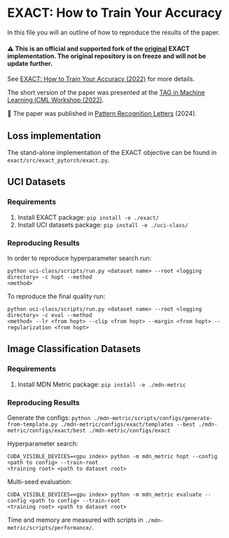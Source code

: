# EXACT: How to Train Your Accuracy
In this file you will an outline of how to reproduce the results of the paper.

#### ⚠️ This is an official and supported fork of the [original](https://github.com/tinkoff-ai/exact) EXACT implementation. The original repository is on freeze and will not be update further.

See [EXACT: How to Train Your Accuracy (2022)](https://arxiv.org/pdf/2205.09615.pdf) for more details.

The short version of the paper was presented at the [TAG in Machine Learning
ICML Workshop (2022)](https://icml.cc/virtual/2022/workshop/13447).

🚀 The paper was published in [Pattern Recognition Letters](https://authors.elsevier.com/sd/article/S0167-8655(24)00203-4) (2024).

## Loss implementation
The stand-alone implementation of the EXACT objective can be found in `exact/src/exact_pytorch/exact.py`.

## UCI Datasets

### Requirements
1. Install EXACT package: `pip install -e ./exact/`
2. Install UCI datasets package: `pip install -e ./uci-class/`

### Reproducing Results
In order to reproduce hyperparameter search run:
```
python uci-class/scripts/run.py <dataset name> --root <logging directory> -c hopt --method
<method>
```
To reproduce the final quality run:
```
python uci-class/scripts/run.py <dataset name> --root <logging directory> -c eval --method
<method> --lr <from hopt> --clip <from hopt> --margin <from hopt> --regularization <from hopt>
```

## Image Classification Datasets

### Requirements
1. Install MDN Metric package: `pip install -e ./mdn-metric`

### Reproducing Results
Generate the configs: `python ./mdn-metric/scripts/configs/generate-from-template.py ./mdn-metric/configs/exact/templates --best ./mdn-metric/configs/exact/best ./mdn-metric/configs/exact`

Hyperparameter search:
```
CUDA_VISIBLE_DEVICES=<gpu index> python -m mdn_metric hopt --config <path to config> --train-root
<training root> <path to dataset root>
```

Multi-seed evaluation:
```
CUDA_VISIBLE_DEVICES=<gpu index> python -m mdn_metric evaluate --config <path to config> --train-root
<training root> <path to dataset root>
```

Time and memory are measured with scripts in `./mdn-metric/scripts/performance/`.
